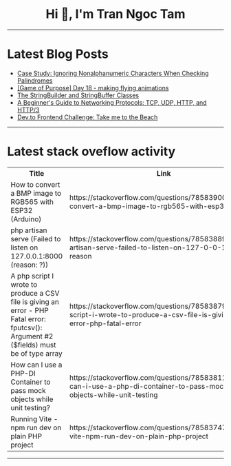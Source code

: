 <h1 align="center">Hi 👋, I'm Tran Ngoc Tam</h1>

---

# Latest Blog Posts 
<!-- BLOG-POST-LIST:START -->
- [Case Study: Ignoring Nonalphanumeric Characters When Checking Palindromes](https://dev.to/paulike/case-study-ignoring-nonalphanumeric-characters-when-checking-palindromes-34n9)
- [[Game of Purpose] Day 18 - making flying animations](https://dev.to/humberd/game-of-purpose-day-18-making-flying-animations-2d38)
- [The StringBuilder and StringBuffer Classes](https://dev.to/paulike/the-stringbuilder-and-stringbuffer-classes-4gdc)
- [A Beginner&#39;s Guide to Networking Protocols: TCP, UDP, HTTP, and HTTP/3](https://dev.to/dev_ojay/a-beginners-guide-to-networking-protocols-tcp-udp-http-and-http3-3pp6)
- [Dev.to Frontend Challenge: Take me to the Beach](https://dev.to/kevin-uehara/devto-frontend-challenge-take-me-to-the-beach-4agn)
<!-- BLOG-POST-LIST:END -->

---

# Latest stack oveflow activity
<table>
  <tr><th>Title</th><th>Link</th></tr>
  <!-- STACKOVERFLOW:START --><tr><td>How to convert a BMP image to RGB565 with ESP32 &lpar;Arduino&rpar;</td><td>https://stackoverflow.com/questions/78583900/how-to-convert-a-bmp-image-to-rgb565-with-esp32-arduino</td></tr><tr><td>php artisan serve &lpar;Failed to listen on 127.0.0.1:8000 &lpar;reason: ?&rpar;&rpar;</td><td>https://stackoverflow.com/questions/78583889/php-artisan-serve-failed-to-listen-on-127-0-0-18000-reason</td></tr><tr><td>A php script I wrote to produce a CSV file is giving an error - PHP Fatal error: fputcsv&lpar;&rpar;: Argument #2 &lpar;$fields&rpar; must be of type array</td><td>https://stackoverflow.com/questions/78583879/a-php-script-i-wrote-to-produce-a-csv-file-is-giving-an-error-php-fatal-error</td></tr><tr><td>How can I use a PHP-DI Container to pass mock objects while unit testing?</td><td>https://stackoverflow.com/questions/78583811/how-can-i-use-a-php-di-container-to-pass-mock-objects-while-unit-testing</td></tr><tr><td>Running Vite - npm run dev on plain PHP project</td><td>https://stackoverflow.com/questions/78583747/running-vite-npm-run-dev-on-plain-php-project</td></tr><!-- STACKOVERFLOW:END -->
</table>

---



